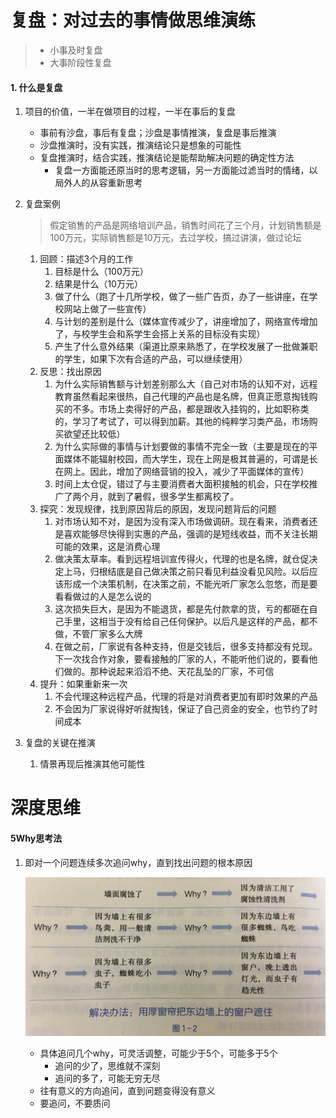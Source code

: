 # 复盘：对过去的事情做思维演练

> * 小事及时复盘
> * 大事阶段性复盘

#### 1. 什么是复盘

1. 项目的价值，一半在做项目的过程，一半在事后的复盘

   * 事前有沙盘，事后有复盘；沙盘是事情推演，复盘是事后推演
   * 沙盘推演时，没有实践，推演结论只是想象的可能性
   * 复盘推演时，结合实践，推演结论是能帮助解决问题的确定性方法
     * 复盘一方面能还原当时的思考逻辑，另一方面能过滤当时的情绪，以局外人的从容重新思考

2. 复盘案例

   > 假定销售的产品是网络培训产品，销售时间花了三个月，计划销售额是100万元，实际销售额是10万元，去过学校，搞过讲演，做过论坛

   1. 回顾：描述3个月的工作
      1. 目标是什么（100万元）
      2. 结果是什么（10万元）
      3. 做了什么（跑了十几所学校，做了一些广告页，办了一些讲座，在学校网站上做了一些宣传）
      4. 与计划的差别是什么（媒体宣传减少了，讲座增加了，网络宣传增加了，与校学生会和系学生会搭上关系的目标没有实现）
      5. 产生了什么意外结果（渠道比原来熟悉了，在学校发展了一批做兼职的学生，如果下次有合适的产品，可以继续使用）
   2. 反思：找出原因
      1. 为什么实际销售额与计划差别那么大（自己对市场的认知不对，远程教育虽然看起来很热，自己代理的产品也是名牌，但真正愿意掏钱购买的不多。市场上卖得好的产品，都是跟收入挂钩的，比如职称类的，学习了考试了，可以得到加薪。其他的纯粹学习类产品，市场购买欲望还比较低）
      2. 为什么实际做的事情与计划要做的事情不完全一致（主要是现在的平面媒体不能辐射校园，而大学生，现在上网是极其普遍的，可谓是长在网上。因此，增加了网络营销的投入，减少了平面媒体的宣传）
      3. 时间上太仓促，错过了与主要消费者大面积接触的机会，只在学校推广了两个月，就到了暑假，很多学生都离校了。
   3. 探究：发现规律，找到原因背后的原因，发现问题背后的问题
      1. 对市场认知不对，是因为没有深入市场做调研。现在看来，消费者还是喜欢能够尽快得到实惠的产品，强调的是短线收益，而不关注长期可能的效果，这是消费心理
      2. 做决策太草率。看到远程培训宣传得火，代理的也是名牌，就仓促决定上马，归根结底是自己做决策之前只看见利益没看见风险。以后应该形成一个决策机制，在决策之前，不能光听厂家怎么忽悠，而是要看看做过的人是怎么说的
      3. 这次损失巨大，是因为不能退货，都是先付款拿的货，亏的都砸在自己手里，这相当于没有给自己任何保护。以后凡是这样的产品，都不做，不管厂家多么大牌
      4. 在做之前，厂家说有各种支持，但是交钱后，很多支持都没有兑现。下一次找合作对象，要看接触的厂家的人，不能听他们说的，要看他们做的。那种说起来滔滔不绝、天花乱坠的厂家，不可信
   4. 提升：如果重新来一次
      1. 不会代理这种远程产品，代理的将是对消费者更加有即时效果的产品
      2. 不会因为厂家说得好听就掏钱，保证了自己资金的安全，也节约了时间成本

3. 复盘的关键在推演

   1. 情景再现后推演其他可能性









# 深度思维

#### 5Why思考法

1. 即对一个问题连续多次追问why，直到找出问题的根本原因

   ![i7UqEK](https://raw.githubusercontent.com/jiangsai0502/PicBedRepo/master/uPic/i7UqEK.png)

   * 具体追问几个why，可灵活调整，可能少于5个，可能多于5个
     * 追问的少了，思维就不深刻
     * 追问的多了，可能无穷无尽
   * 往有意义的方向追问，直到问题变得没有意义
   * 要追问，不要质问

